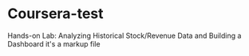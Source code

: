 # Coursera-test
Hands-on Lab: Analyzing Historical Stock/Revenue Data and Building a Dashboard
it's a markup file
